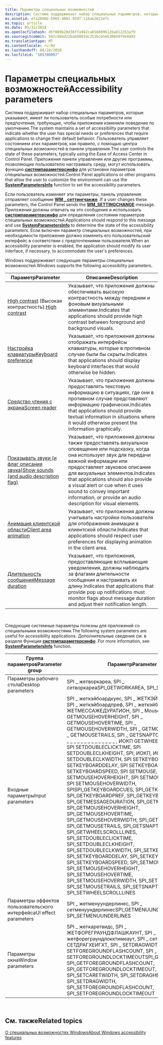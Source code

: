 ```yaml
---
title: Параметры специальных возможностей
description: Система поддерживает набор специальных параметров, которые указывают, имеет ли пользователь особые потребности или предпочтения, требующие, чтобы приложения изменили поведение по умолчанию.
ms.assetid: efa289bb-5965-4002-93df-116ab2621efc
ms.topic: article
ms.date: 05/31/2018
ms.openlocfilehash: d5f089b28d36ffa982ca6568996126a812263af9
ms.sourcegitcommit: 592c9bbd22ba69802dc353bcb5eb30699f9e9403
ms.translationtype: MT
ms.contentlocale: ru-RU
ms.lasthandoff: 08/20/2020
ms.locfileid: "105700907"
---
```

# <a name="accessibility-parameters"></a><span data-ttu-id="7eb0c-103">Параметры специальных возможностей</span><span class="sxs-lookup"><span data-stu-id="7eb0c-103">Accessibility parameters</span></span>

<span data-ttu-id="7eb0c-104">Система поддерживает набор специальных параметров, которые указывают, имеет ли пользователь особые потребности или предпочтения, требующие, чтобы приложения изменили поведение по умолчанию.</span><span class="sxs-lookup"><span data-stu-id="7eb0c-104">The system maintains a set of accessibility parameters that indicate whether the user has special needs or preferences that require applications to change their default behavior.</span></span> <span data-ttu-id="7eb0c-105">Пользователь управляет состоянием этих параметров, как правило, с помощью центра специальных возможностей в панели управления.</span><span class="sxs-lookup"><span data-stu-id="7eb0c-105">The user controls the state of these parameters, typically using the Ease of Access Center in Control Panel.</span></span> <span data-ttu-id="7eb0c-106">Приложения панели управления или другие программы, позволяющие пользователю настраивать среду, могут использовать функцию [**системпараметерсинфо**](/windows/desktop/api/winuser/nf-winuser-systemparametersinfoa) для установки параметров специальных возможностей.</span><span class="sxs-lookup"><span data-stu-id="7eb0c-106">Control Panel applications or other programs that allow the user to customize the environment can use the [**SystemParametersInfo**](/windows/desktop/api/winuser/nf-winuser-systemparametersinfoa) function to set the accessibility parameters.</span></span>

<span data-ttu-id="7eb0c-107">Если пользователь изменяет эти параметры, панель управления отправляет сообщение [**WM \_ сеттингчанже**](/windows/desktop/winmsg/wm-settingchange) .</span><span class="sxs-lookup"><span data-stu-id="7eb0c-107">If a user changes these parameters, the Control Panel sends the [**WM\_SETTINGCHANGE**](/windows/desktop/winmsg/wm-settingchange) message.</span></span> <span data-ttu-id="7eb0c-108">Приложения должны отвечать на это сообщение и использовать [**системпараметерсинфо**](/windows/desktop/api/winuser/nf-winuser-systemparametersinfoa) для определения состояния параметров специальных возможностей.</span><span class="sxs-lookup"><span data-stu-id="7eb0c-108">Applications should respond to this message and use [**SystemParametersInfo**](/windows/desktop/api/winuser/nf-winuser-systemparametersinfoa) to determine the state of the accessibility parameters.</span></span> <span data-ttu-id="7eb0c-109">Если включен параметр специальных возможностей, при необходимости приложение должно изменить его пользовательский интерфейс в соответствии с предпочтениями пользователя.</span><span class="sxs-lookup"><span data-stu-id="7eb0c-109">When an accessibility parameter is enabled, the application should modify its user interface, if necessary, to accommodate the user's preferences.</span></span>

<span data-ttu-id="7eb0c-110">Windows поддерживает следующие параметры специальных возможностей.</span><span class="sxs-lookup"><span data-stu-id="7eb0c-110">Windows supports the following accessibility parameters.</span></span>



| <span data-ttu-id="7eb0c-111">Параметр</span><span class="sxs-lookup"><span data-stu-id="7eb0c-111">Parameter</span></span>                                                                    | <span data-ttu-id="7eb0c-112">Описание</span><span class="sxs-lookup"><span data-stu-id="7eb0c-112">Description</span></span>                                                                                                                                                                    |
|------------------------------------------------------------------------------|--------------------------------------------------------------------------------------------------------------------------------------------------------------------------------|
| <span data-ttu-id="7eb0c-113">[High contrast](high-contrast-parameter.md) (Высокая контрастность).</span><span class="sxs-lookup"><span data-stu-id="7eb0c-113">[High contrast](high-contrast-parameter.md)</span></span>                                 | <span data-ttu-id="7eb0c-114">Указывает, что приложения должны обеспечивать высокую контрастность между передним и фоновым визуальными элементами.</span><span class="sxs-lookup"><span data-stu-id="7eb0c-114">Indicates that applications should provide high contrast between foreground and background visuals.</span></span>                                                                            |
| [<span data-ttu-id="7eb0c-115">Настройка клавиатуры</span><span class="sxs-lookup"><span data-stu-id="7eb0c-115">Keyboard preference</span></span>](keyboard-preference-parameter.md)                     | <span data-ttu-id="7eb0c-116">Указывает, что приложения должны отображать интерфейсы клавиатуры, которые в противном случае были бы скрыты.</span><span class="sxs-lookup"><span data-stu-id="7eb0c-116">Indicates that applications should display keyboard interfaces that would otherwise be hidden.</span></span>                                                                                 |
| [<span data-ttu-id="7eb0c-117">Средство чтения с экрана</span><span class="sxs-lookup"><span data-stu-id="7eb0c-117">Screen reader</span></span>](screen-reader-parameter.md)                                 | <span data-ttu-id="7eb0c-118">Указывает, что приложения должны предоставлять текстовую информацию в ситуациях, где они в противном случае представляют информацию графически.</span><span class="sxs-lookup"><span data-stu-id="7eb0c-118">Indicates that applications should provide textual information in situations where it would otherwise present the information graphically.</span></span>                                     |
| [<span data-ttu-id="7eb0c-119">Показывать звуки (и флаг описания звука)</span><span class="sxs-lookup"><span data-stu-id="7eb0c-119">Show sounds (and audio description flag)</span></span>](showsounds-parameter.md) | <span data-ttu-id="7eb0c-120">Указывает, что приложения должны также предоставлять визуальное оповещение или подсказку, когда она использует звук для передачи важной информации или предоставляет звуковое описание для визуальных элементов.</span><span class="sxs-lookup"><span data-stu-id="7eb0c-120">Indicates that applications should also provide a visual alert or cue when it uses sound to convey important information, or provide an audio description for visual elements.</span></span> |
| [<span data-ttu-id="7eb0c-121">Анимация клиентской области</span><span class="sxs-lookup"><span data-stu-id="7eb0c-121">Client area animation</span></span>](client-area-animation.md)                           | <span data-ttu-id="7eb0c-122">Указывает, что приложения должны учитывать настройки пользователя для отображения анимации в клиентской области.</span><span class="sxs-lookup"><span data-stu-id="7eb0c-122">Indicates that applications should respect user preferences for displaying animation in the client area.</span></span>                                                                       |
| [<span data-ttu-id="7eb0c-123">Длительность сообщения</span><span class="sxs-lookup"><span data-stu-id="7eb0c-123">Message duration</span></span>](message-duration.md)                                     | <span data-ttu-id="7eb0c-124">Указывает, что приложения, предоставляющие всплывающие уведомления, должны наблюдать за флагами длительности сообщения и настраивать их длину.</span><span class="sxs-lookup"><span data-stu-id="7eb0c-124">Indicates that applications that provide pop up notifications must monitor flags about message duration and adjust their notification length.</span></span>                                  |



 

<span data-ttu-id="7eb0c-125">Следующие системные параметры полезны для приложений со специальными возможностями.</span><span class="sxs-lookup"><span data-stu-id="7eb0c-125">The following system parameters are useful for accessibility applications.</span></span> <span data-ttu-id="7eb0c-126">Дополнительные сведения см. в разделе Функция [**системпараметерсинфо**](/windows/desktop/api/winuser/nf-winuser-systemparametersinfoa) .</span><span class="sxs-lookup"><span data-stu-id="7eb0c-126">For more information, see [**SystemParametersInfo**](/windows/desktop/api/winuser/nf-winuser-systemparametersinfoa) function.</span></span>



| <span data-ttu-id="7eb0c-127">Группа параметров</span><span class="sxs-lookup"><span data-stu-id="7eb0c-127">Parameter group</span></span>      | <span data-ttu-id="7eb0c-128">Параметр</span><span class="sxs-lookup"><span data-stu-id="7eb0c-128">Parameter</span></span>                                                                                                                                                                                                                                                                                                                                                                                                                                                                                                                                                                                                                                                         |
|----------------------|-------------------------------------------------------------------------------------------------------------------------------------------------------------------------------------------------------------------------------------------------------------------------------------------------------------------------------------------------------------------------------------------------------------------------------------------------------------------------------------------------------------------------------------------------------------------------------------------------------------------------------------------------------------------|
| <span data-ttu-id="7eb0c-129">Параметры рабочего стола</span><span class="sxs-lookup"><span data-stu-id="7eb0c-129">Desktop parameters</span></span>   | <span data-ttu-id="7eb0c-130">SPI \_ жетворкареа, SPI \_ сетворкареа</span><span class="sxs-lookup"><span data-stu-id="7eb0c-130">SPI\_GETWORKAREA, SPI\_SETWORKAREA</span></span>                                                                                                                                                                                                                                                                                                                                                                                                                                                                                                                                                                                                                                |
| <span data-ttu-id="7eb0c-131">Входные параметры</span><span class="sxs-lookup"><span data-stu-id="7eb0c-131">Input parameters</span></span>     | <span data-ttu-id="7eb0c-132">SPI \_ жеткэйбоардкуес, SPI \_ ЖЕТКЭЙБОАРДДЕЛАЙ, SPI \_ жеткэйбоардпреф, SPI \_ жеткэйбоардспид, SPI \_ ЖЕТМЕССАЖЕДУРАТИОН, SPI \_ Mouse, SPI \_ GETMOUSEHOVERHEIGHT, SPI \_ GETMOUSEHOVERTIME, SPI \_ GETMOUSEHOVERWIDTH, SPI \_ GETMOUSESPEED, SPI \_ GETMOUSETRAILS, SPI \_ GETSNAPTODEFBUTTON \_ \_ \_ \_ \_ \_ \_ \_ \_ \_ \_ \_ \_ \_ \_ \_ , ИОКП GETWHEELSCROLLLINES, SPI SETDOUBLECLICKTIME, SPI SETDOUBLECLKHEIGHT, SPI, ИОКП, ИОКП, SPI SETDOUBLECLKWIDTH, SPI SETKEYBOARDCUES, SPI SETKEYBOARDDELAY, SPI SETKEYBOARDPREF, SPI SETKEYBOARDSPEED, SPI SETMOUSE, ИОКП SETMOUSEHOVERHEIGHT, SPI SETMOUSEHOVERTIME, SPI SETMOUSEHOVERWIDTH, SPI</span><span class="sxs-lookup"><span data-stu-id="7eb0c-132">SPI\_GETKEYBOARDCUES, SPI\_GETKEYBOARDDELAY, SPI\_GETKEYBOARDPREF, SPI\_GETKEYBOARDSPEED, SPI\_GETMESSAGEDURATION, SPI\_GETMOUSE, SPI\_GETMOUSEHOVERHEIGHT, SPI\_GETMOUSEHOVERTIME, SPI\_GETMOUSEHOVERWIDTH, SPI\_GETMOUSESPEED, SPI\_GETMOUSETRAILS, SPI\_GETSNAPTODEFBUTTON, SPI\_GETWHEELSCROLLLINES, SPI\_SETDOUBLECLICKTIME, SPI\_SETDOUBLECLKHEIGHT, SPI\_SETDOUBLECLKWIDTH, SPI\_SETKEYBOARDCUES, SPI\_SETKEYBOARDDELAY, SPI\_SETKEYBOARDPREF, SPI\_SETKEYBOARDSPEED, SPI\_SETMOUSE, SPI\_SETMOUSEHOVERHEIGHT, SPI\_SETMOUSEHOVERTIME, SPI\_SETMOUSEHOVERWIDTH, SPI\_SETMOUSESPEED, SPI\_SETMOUSETRAILS, SPI\_SETSNAPTODEFBUTTON, SPI\_SETWHEELSCROLLLINES</span></span> |
| <span data-ttu-id="7eb0c-133">Параметры эффектов пользовательского интерфейса</span><span class="sxs-lookup"><span data-stu-id="7eb0c-133">UI effect parameters</span></span> | <span data-ttu-id="7eb0c-134">SPI \_ жетменуундерлинес, SPI \_ сетменуундерлинес</span><span class="sxs-lookup"><span data-stu-id="7eb0c-134">SPI\_GETMENUUNDERLINES, SPI\_SETMENUUNDERLINES</span></span>                                                                                                                                                                                                                                                                                                                                                                                                                                                                                                                                                                                                                    |
| <span data-ttu-id="7eb0c-135">Параметры окна</span><span class="sxs-lookup"><span data-stu-id="7eb0c-135">Window parameters</span></span>    | <span data-ttu-id="7eb0c-136">SPI \_ жеткаретвидс, SPI \_ ЖЕТФОРЕГРАУНДФЛАШКАУНТ, SPI \_ жетфореграундлокктимеаут, SPI \_ сеткаретвидс, SPI \_ СЕТДРАГХЕИГХТ, SPI \_ SETDRAGWIDTH, SPI \_ SETFOREGROUNDFLASHCOUNT, SPI \_ SETFOREGROUNDLOCKTIMEOUT</span><span class="sxs-lookup"><span data-stu-id="7eb0c-136">SPI\_GETCARETWIDTH, SPI\_GETFOREGROUNDFLASHCOUNT, SPI\_GETFOREGROUNDLOCKTIMEOUT, SPI\_SETCARETWIDTH, SPI\_SETDRAGHEIGHT, SPI\_SETDRAGWIDTH, SPI\_SETFOREGROUNDFLASHCOUNT, SPI\_SETFOREGROUNDLOCKTIMEOUT</span></span>                                                                                                                                                                                                                                                                                                                                                                                                                                                           |



 

## <a name="related-topics"></a><span data-ttu-id="7eb0c-137">См. также</span><span class="sxs-lookup"><span data-stu-id="7eb0c-137">Related topics</span></span>

<dl> <dt>

[<span data-ttu-id="7eb0c-138">О специальных возможностях Windows</span><span class="sxs-lookup"><span data-stu-id="7eb0c-138">About Windows accessibility features</span></span>](about-windows-accessibility-features.md)
</dt> </dl>

 

 